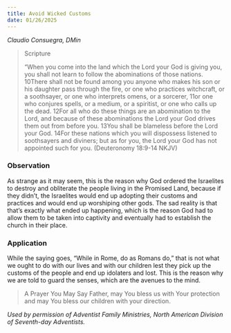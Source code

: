 ```yaml
---
title: Avoid Wicked Customs
date: 01/26/2025
---
```


_Claudio Consuegra, DMin_

> <p>Scripture</p>
> “When you come into the land which the Lord your God is giving you, you shall not learn to follow the abominations of those nations. 10There shall not be found among you anyone who makes his son or his daughter pass through the fire, or one who practices witchcraft, or a soothsayer, or one who interprets omens, or a sorcerer, 11or one who conjures spells, or a medium, or a spiritist, or one who calls up the dead. 12For all who do these things are an abomination to the Lord, and because of these abominations the Lord your God drives them out from before you. 13You shall be blameless before the Lord your God. 14For these nations which you will dispossess listened to soothsayers and diviners; but as for you, the Lord your God has not appointed such for you. (Deuteronomy 18:9-14 NKJV)

### Observation

As strange as it may seem, this is the reason why God ordered the Israelites to destroy and obliterate the people living in the Promised Land, because if they didn’t, the Israelites would end up adopting their customs and practices and would end up worshiping other gods. The sad reality is that that’s exactly what ended up happening, which is the reason God had to allow them to be taken into captivity and eventually had to establish the church in their place.

### Application

While the saying goes, “While in Rome, do as Romans do,” that is not what we ought to do with our lives and with our children lest they pick up the customs of the people and end up idolaters and lost. This is the reason why we are told to guard the senses, which are the avenues to the mind.

> <callout>A Prayer You May Say</callout>
> Father, may You bless us with Your protection and may You bless our children with your direction.

_Used by permission of Adventist Family Ministries, North American Division of Seventh-day Adventists._